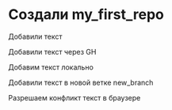 ﻿# Создали my_first_repo

Добавили текст

Добавили текст через GH

Добавим текст локально

Добавили текст в новой ветке new_branch

Разрешаем конфликт текст в браузере
